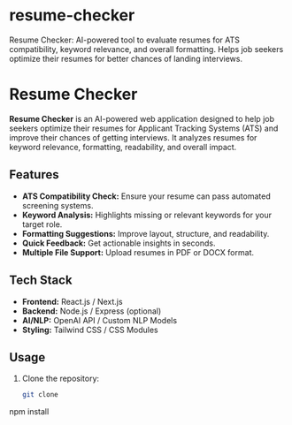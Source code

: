# resume-checker
Resume Checker: AI-powered tool to evaluate resumes for ATS compatibility, keyword relevance, and overall formatting. Helps job seekers optimize their resumes for better chances of landing interviews.
# Resume Checker

**Resume Checker** is an AI-powered web application designed to help job seekers optimize their resumes for Applicant Tracking Systems (ATS) and improve their chances of getting interviews. It analyzes resumes for keyword relevance, formatting, readability, and overall impact.

## Features

- **ATS Compatibility Check:** Ensure your resume can pass automated screening systems.
- **Keyword Analysis:** Highlights missing or relevant keywords for your target role.
- **Formatting Suggestions:** Improve layout, structure, and readability.
- **Quick Feedback:** Get actionable insights in seconds.
- **Multiple File Support:** Upload resumes in PDF or DOCX format.

## Tech Stack

- **Frontend:** React.js / Next.js
- **Backend:** Node.js / Express (optional)
- **AI/NLP:** OpenAI API / Custom NLP Models
- **Styling:** Tailwind CSS / CSS Modules

## Usage

1. Clone the repository:  
   ```bash
   git clone 
npm install
